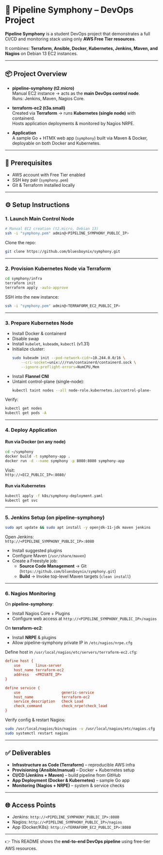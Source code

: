 # 🚀 Pipeline Symphony – DevOps Project

**Pipeline Symphony** is a student DevOps project that demonstrates a full CI/CD and monitoring stack using only **AWS Free Tier resources**.  

It combines: **Terraform, Ansible, Docker, Kubernetes, Jenkins, Maven, and Nagios** on Debian 13 EC2 instances.

---

## 📦 Project Overview
- **pipeline-symphony (t2.micro)**  
  Manual EC2 instance → acts as the **main DevOps control node**.  
  Runs: Jenkins, Maven, Nagios Core.

- **terraform-ec2 (t3a.small)**  
  Created via **Terraform** → runs **Kubernetes (single node)** with containerd.  
  Hosts application deployments & monitored by Nagios NRPE.

- **Application**  
  A sample Go + HTMX web app (`symphony`) built via Maven & Docker, deployable on both Docker and Kubernetes.

---

## 🔑 Prerequisites
- AWS account with Free Tier enabled
- SSH key pair (`symphony.pem`)
- Git & Terraform installed locally

---

## ⚙️ Setup Instructions

### 1. Launch Main Control Node
```bash
# Manual EC2 creation (t2.micro, Debian 13)
ssh -i "symphony.pem" admin@<PIPELINE_SYMPHONY_PUBLIC_IP>
```

Clone the repo:
```bash
git clone https://github.com/bluesboynix/symphony.git
```

---

### 2. Provision Kubernetes Node via Terraform
```bash
cd symphony/infra
terraform init
terraform apply -auto-approve
```

SSH into the new instance:
```bash
ssh -i "symphony.pem" admin@<TERRAFORM_EC2_PUBLIC_IP>
```

---

### 3. Prepare Kubernetes Node
- Install Docker & containerd  
- Disable swap  
- Install `kubelet`, `kubeadm`, `kubectl` (v1.31)  
- Initialize cluster:
  ```bash
  sudo kubeadm init --pod-network-cidr=10.244.0.0/16 \
      --cri-socket=unix:///run/containerd/containerd.sock \
      --ignore-preflight-errors=NumCPU,Mem
  ```
- Install **Flannel CNI**  
- Untaint control-plane (single-node):
  ```bash
  kubectl taint nodes --all node-role.kubernetes.io/control-plane-
  ```

Verify:
```bash
kubectl get nodes
kubectl get pods -A
```

---

### 4. Deploy Application

#### Run via Docker (on any node)
```bash
cd ~/symphony
docker build -t symphony-app .
docker run -d --name symphony -p 8080:8080 symphony-app
```

Visit:  
`http://<EC2_PUBLIC_IP>:8080/`

#### Run via Kubernetes
```bash
kubectl apply -f k8s/symphony-deployment.yaml
kubectl get svc
```

---

### 5. Jenkins Setup (on pipeline-symphony)
```bash
sudo apt update && sudo apt install -y openjdk-11-jdk maven jenkins
```

Open Jenkins:  
`http://<PIPELINE_SYMPHONY_PUBLIC_IP>:8080`

- Install suggested plugins  
- Configure Maven (`/usr/share/maven`)  
- Create a Freestyle job:
  - **Source Code Management** → Git (`https://github.com/bluesboynix/symphony.git`)  
  - **Build** → Invoke top-level Maven targets (`clean install`)

---

### 6. Nagios Monitoring
On **pipeline-symphony**:
- Install Nagios Core + Plugins
- Configure web access at `http://<PIPELINE_SYMPHONY_PUBLIC_IP>/nagios`

On **terraform-ec2**:
- Install **NRPE** & plugins
- Allow pipeline-symphony private IP in `/etc/nagios/nrpe.cfg`

Define host in `/usr/local/nagios/etc/servers/terraform-ec2.cfg`:
```cfg
define host {
    use       linux-server
    host_name terraform-ec2
    address   <PRIVATE_IP>
}

define service {
    use                   generic-service
    host_name             terraform-ec2
    service_description   Check Load
    check_command         check_nrpe!check_load
}
```

Verify config & restart Nagios:
```bash
sudo /usr/local/nagios/bin/nagios -v /usr/local/nagios/etc/nagios.cfg
sudo systemctl restart nagios
```

---

## ✅ Deliverables
- **Infrastructure as Code (Terraform)** – reproducible AWS infra
- **Provisioning (Ansible/manual)** – Docker + Kubernetes setup
- **CI/CD (Jenkins + Maven)** – build pipeline from GitHub
- **App Deployment (Docker & Kubernetes)** – sample Go app
- **Monitoring (Nagios + NRPE)** – system & service checks

---

## 🌐 Access Points
- Jenkins: `http://<PIPELINE_SYMPHONY_PUBLIC_IP>:8080`
- Nagios: `http://<PIPELINE_SYMPHONY_PUBLIC_IP>/nagios`
- App (Docker/K8s): `http://<TERRAFORM_EC2_PUBLIC_IP>:8080`

---

👉 This README shows the **end-to-end DevOps pipeline** using free-tier AWS resources.

